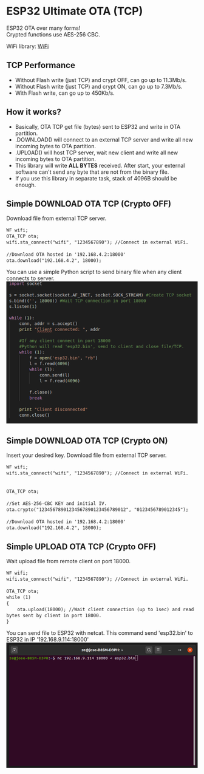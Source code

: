 # ESP32 Ultimate OTA (TCP)
ESP32 OTA over many forms!\
Crypted functions use AES-256 CBC.

WiFi library: [WiFi](https://github.com/urbanze/esp32-wifi)

## TCP Performance
* Without Flash write (just TCP) and crypt OFF, can go up to 11.3Mb/s.
* Without Flash write (just TCP) and crypt ON, can go up to 7.3Mb/s.
* With Flash write, can go up to 450Kb/s.

## How it works?
* Basically, OTA TCP get file (bytes) sent to ESP32 and write in OTA partition.
* .DOWNLOAD() will connect to an external TCP server and write all new incoming bytes to OTA partition.
* .UPLOAD() will host TCP server, wait new client and write all new incoming bytes to OTA partition.
* This library will write **ALL BYTES** received. After start, your external software can't send any byte that are not from the binary file.
* If you use this library in separate task, stack of 4096B should be enough.

## Simple DOWNLOAD OTA TCP (Crypto OFF)
Download file from external TCP server.
```
WF wifi;
OTA_TCP ota;
wifi.sta_connect("wifi", "1234567890"); //Connect in external WiFi.

//Download OTA hosted in '192.168.4.2:18000'
ota.download("192.168.4.2", 18000);
```

You can use a simple Python script to send binary file when any client connects to server.
![image](/docs/tcp_python.png)

## Simple DOWNLOAD OTA TCP (Crypto ON)
Insert your desired key. Download file from external TCP server.
```
WF wifi;
wifi.sta_connect("wifi", "1234567890"); //Connect in external WiFi.


OTA_TCP ota;

//Set AES-256-CBC KEY and initial IV.
ota.crypto("12345678901234567890123456789012", "0123456789012345");

//Download OTA hosted in '192.168.4.2:18000'
ota.download("192.168.4.2", 18000);
```

## Simple UPLOAD OTA TCP (Crypto OFF)
Wait upload file from remote client on port 18000.
```
WF wifi;
wifi.sta_connect("wifi", "1234567890"); //Connect in external WiFi.

OTA_TCP ota;
while (1)
{
	ota.upload(18000); //Wait client connection (up to 1sec) and read bytes sent by client in port 18000.
}
```
You can send file to ESP32 with netcat. This command send 'esp32.bin' to ESP32 in IP '192.168.9.114:18000'
![image2](/docs/tcp_netcat.png)
